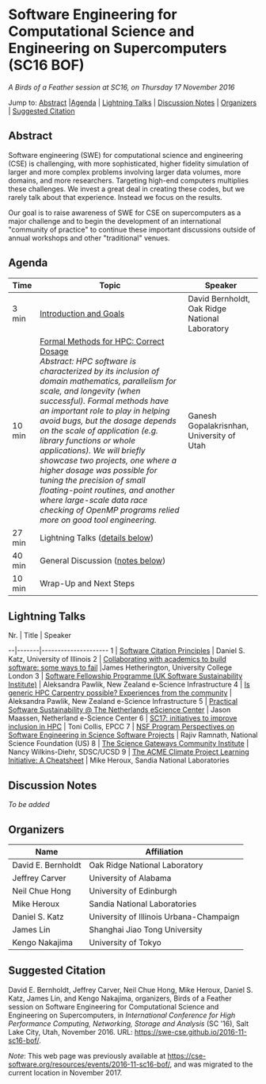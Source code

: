# Software Engineering for Computational Science and Engineering on Supercomputers (SC16 BOF)

_A Birds of a Feather session at SC16, on Thursday 17 November 2016_

Jump to: [Abstract](#abstract) |[Agenda](#agenda) | [Lightning Talks](#lightning-talks) | [Discussion Notes](#discussion-notes) | [Organizers](#organizers) |  [Suggested Citation](#suggested-citation)

## Abstract

Software engineering (SWE) for computational science and engineering
(CSE) is challenging, with more sophisticated, higher fidelity
simulation of larger and more complex problems involving larger data
volumes, more domains, and more researchers. Targeting high-end
computers multiplies these challenges. We invest a great deal in
creating these codes, but we rarely talk about that
experience. Instead we focus on the results.

Our goal is to raise awareness of SWE for CSE on supercomputers as a
major challenge and to begin the development of an international
"community of practice" to continue these important discussions
outside of annual workshops and other "traditional" venues.

## Agenda


Time | Topic | Speaker
-----|-------|--------
3 min | [Introduction and Goals](000-intro-bernholdt.pdf) | David Bernholdt, Oak Ridge National Laboratory
10 min | [Formal Methods for HPC: Correct Dosage](002-formal-gopalakrishnan.pdf)<br>_Abstract: HPC software is characterized by its inclusion of domain mathematics, parallelism for scale, and longevity (when successful). Formal methods have an important role to play in helping avoid bugs, but the dosage depends on the scale of application (e.g. library functions or whole applications). We will briefly showcase two projects, one where a higher dosage was possible for tuning the precision of small floating-point routines, and another where large-scale data race checking of OpenMP programs relied more on good tool engineering._ | Ganesh Gopalakrisnhan, University of Utah
27 min | Lightning Talks ([details below](#lightning-talks))
40 min | General Discussion ([notes below](#discussion-notes))
10 min | Wrap-Up and Next Steps

## Lightning Talks

Nr. | Title | Speaker
  
--|-------|---------------------
1 | [Software Citation Principles](011-citation-katz.pdf) | Daniel S. Katz, University of Illinois
2 | [Collaborating with academics to build software: some ways to fail](021-academic-hetherington.pdf) |James Hetherington, University College London
3 | [Software Fellowship Programme (UK Software Sustainability Institute)](031-fellows-pawlik.pdf) | Aleksandra Pawlik, New Zealand e-Science Infrastructure
4 | [Is generic HPC Carpentry possible? Experiences from the community](041-carpentry-pawlik.pdf) | Aleksandra Pawlik, New Zealand e-Science Infrastructure
5 | [Practical Software Sustainability @ The Netherlands eScience Center](051-sustainability-maassen.pdf) | Jason Maassen, Netherland e-Science Center
6 | [SC17: initiatives to improve inclusion in HPC](061-diversity-collis.pdf) | Toni Collis, EPCC
7 | [NSF Program Perspectives on Software Engineering in Science Software Projects](071-nsf-ramnath.pdf) | Rajiv Ramnath, National Science Foundation (US)
8 | [The Science Gateways Community Institute](081-gateways-wilkins-diehr.pdf) | Nancy Wilkins-Diehr, SDSC/UCSD
9 | [The ACME Climate Project Learning Initiative: A Cheatsheet](091-acme-heroux.pdf) | Mike Heroux, Sandia National Laboratories

## Discussion Notes

_To be added_

## Organizers

Name | Affiliation
-----|------------
David E. Bernholdt |  Oak Ridge National Laboratory
Jeffrey Carver | University of Alabama
Neil Chue Hong |  University of Edinburgh
Mike Heroux |  Sandia National Laboratories
Daniel S. Katz |  University of Illinois Urbana-Champaign
James Lin | Shanghai Jiao Tong University
Kengo Nakajima |  University of Tokyo

## Suggested Citation

David E. Bernholdt, Jeffrey Carver, Neil Chue Hong, Mike Heroux,
Daniel S. Katz, James Lin, and Kengo Nakajima, organizers, Birds of a
Feather session on Software Engineering for Computational Science and
Engineering on Supercomputers, in _International Conference for High
Performance Computing, Networking, Storage and Analysis_ (SC '16), Salt
Lake City, Utah, November 2016. URL: https://swe-cse.github.io/2016-11-sc16-bof/.

_Note_: This web page was previously available at https://cse-software.org/resources/events/2016-11-sc16-bof/, and was migrated to the current location in November 2017.
